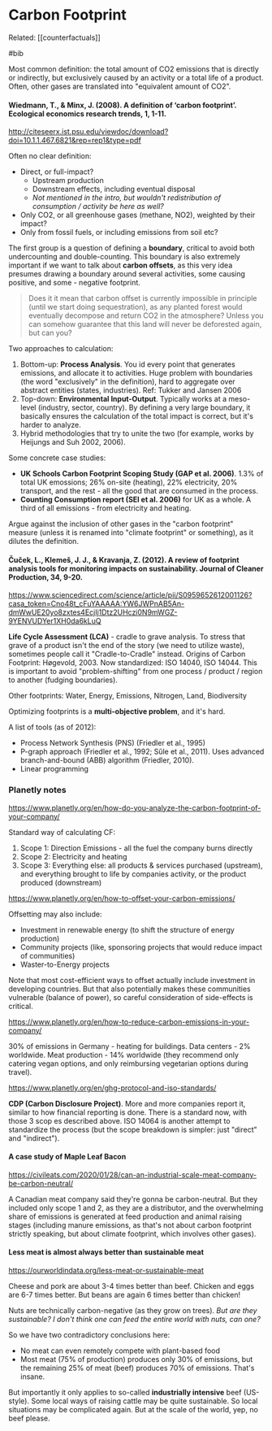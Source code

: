 # Carbon Footprint

Related: [[counterfactuals]]

#bib


Most common definition: the total amount of CO2 emissions that is directly or indirectly, but exclusively caused by an activity or a total life of a product. Often, other gases are translated into "equivalent amount of CO2".

#### Wiedmann, T., & Minx, J. (2008). A definition of ‘carbon footprint’. Ecological economics research trends, 1, 1-11.
http://citeseerx.ist.psu.edu/viewdoc/download?doi=10.1.1.467.6821&rep=rep1&type=pdf

Often no clear definition:
* Direct, or full-impact?
    * Upstream production
    * Downstream effects, including eventual disposal
    * _Not mentioned in the intro, but wouldn't redistribution of consumption / activity be here as well?_
* Only CO2, or all greenhouse gases (methane, NO2), weighted by their impact?
* Only from fossil fuels, or including emissions from soil etc?

The first group is a question of defining a **boundary**, critical to avoid both undercounting and double-counting. This boundary is also extremely important if we want to talk about **carbon offsets**, as this very idea presumes drawing a boundary around several activities, some causing positive, and some - negative footprint.

> Does it it mean that carbon offset is currently impossible in principle (until we start doing sequestration), as any planted forest would eventually decompose and return CO2 in the atmosphere? Unless you can somehow guarantee that this land will never be deforested again, but can you?

Two approaches to calculation:
1. Bottom-up: **Process Analysis**. You id every point that generates emissions, and allocate it to activities. Huge problem with boundaries (the word "exclusively" in the definition), hard to aggregate over abstract entities (states, industries). Ref: Tukker and Jansen 2006
2. Top-down: **Environmental Input-Output**. Typically works at a meso-level (industry, sector, country). By defining a very large boundary, it basically ensures the calculation of the total impact is correct, but it's harder to analyze.
3. Hybrid methodologies that try to unite the two (for example, works by Heijungs and Suh 2002, 2006).

Some concrete case studies:
* **UK Schools Carbon Footprint Scoping Study (GAP et al. 2006)**. 1.3% of total UK emossions; 26% on-site (heating), 22% electricity, 20% transport, and the rest - all the good that are consumed in the process.
* **Counting Consumption report (SEI et al. 2006)** for UK as a whole. A third of all emissions - from electricity and heating.

Argue against the inclusion of other gases in the "carbon footprint" measure (unless it is renamed into "climate footprint" or something), as it dilutes the definition.


#### Čuček, L., Klemeš, J. J., & Kravanja, Z. (2012). A review of footprint analysis tools for monitoring impacts on sustainability. Journal of Cleaner Production, 34, 9-20.
https://www.sciencedirect.com/science/article/pii/S0959652612001126?casa_token=Cno48t_cFuYAAAAA:YW6JWPnAB5An-dmWwUE20yo8zxtes4EcjIj1Dtz2UHczi0N9mWGZ-9YENVUDYer1XH0da6kLuQ

**Life Cycle Assessment (LCA)** - cradle to grave analysis. To stress that grave of a product isn't the end of the story (we need to utilize waste), sometimes people call it "Cradle-to-Cradle" instead.  Origins of Carbon Footprint: Høgevold, 2003. Now standardized:  ISO 14040, ISO 14044. This is important to avoid "problem-shifting" from one process / product / region to another (fudging boundaries).

Other footprints: Water, Energy, Emissions, Nitrogen, Land, Biodiversity

Optimizing footprints is a **multi-objective problem**, and it's hard.

A list of tools (as of 2012):
*  Process Network Synthesis (PNS) (Friedler et al., 1995) 
*  P-graph approach (Friedler et al., 1992; Sűle et al., 2011). Uses advanced branch-and-bound (ABB) algorithm (Friedler, 2010).
*  Linear programming

### Planetly notes

https://www.planetly.org/en/how-do-you-analyze-the-carbon-footprint-of-your-company/

Standard way of calculating CF:
1. Scope 1: 	Direction Emissions - all the fuel the company burns directly
2. Scope 2: Electricity and heating
3. Scope 3: Everything else: all products & services purchased (upstream), and everything brought to life by companies activity, or the product produced (downstream)

https://www.planetly.org/en/how-to-offset-your-carbon-emissions/

Offsetting may also include:
* Investment in renewable energy (to shift the structure of energy production)
* Community projects (like, sponsoring projects that would reduce impact of communities)
* Waster-to-Energy projects

Note that most cost-efficient ways to offset actually include investment in developing countries. But that also potentially makes these communities vulnerable (balance of power), so careful consideration of side-effects is critical.

https://www.planetly.org/en/how-to-reduce-carbon-emissions-in-your-company/

30% of emissions in Germany - heating for buildings. Data centers - 2% worldwide. Meat production - 14% worldwide (they recommend only catering vegan options, and only reimbursing vegetarian options during travel).

https://www.planetly.org/en/ghg-protocol-and-iso-standards/

**CDP (Carbon Disclosure Project)**. More and more companies report it, similar to how financial reporting is done. There is a standard now, with those 3 scop	es described above. ISO 14064 is another attempt to standardize the process (but the scope breakdown is simpler: just "direct" and "indirect").


#### A case study of Maple Leaf Bacon
https://civileats.com/2020/01/28/can-an-industrial-scale-meat-company-be-carbon-neutral/

A Canadian meat company said they're gonna be carbon-neutral. But they included only scope 1 and 2, as they are a distributor, and the overwhelming share of emissions is generated at feed production and animal raising stages (including manure emissions, as that's not about carbon footprint strictly speaking, but about climate footprint, which involves other gases).


#### Less meat is almost always better than sustainable meat

https://ourworldindata.org/less-meat-or-sustainable-meat

Cheese and pork are about 3-4 times better than beef. Chicken and eggs are 6-7 times better. But beans are again 6 times better than chicken! 

Nuts are technically carbon-negative (as they grow on trees). _But are they sustainable? I don't think one can feed the entire world with nuts, can one?_

So we have two contradictory conclusions here:
* No meat can even remotely compete with plant-based food
* Most meat (75% of production) produces only 30% of emissions, but the remaining 25% of meat (beef) produces 70% of emissions. That's insane.

But importantly it only applies to so-called **industrially intensive** beef (US-style). Some local ways of raising cattle may be quite sustainable. So local situations may be complicated again. But at the scale of the world, yep, no beef please.